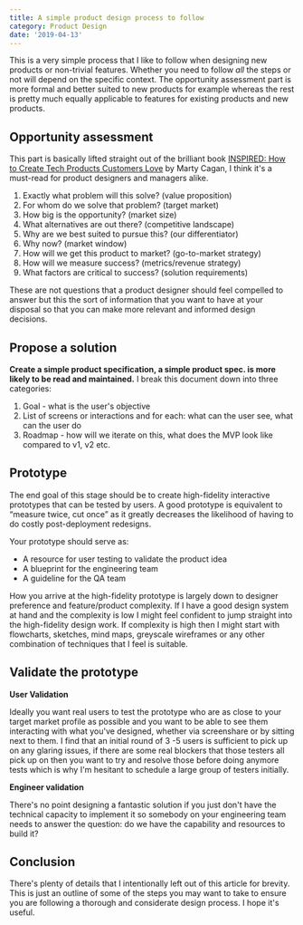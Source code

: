 ```yaml
---
title: A simple product design process to follow
category: Product Design
date: '2019-04-13'
---
```

This is a very simple process that I like to follow when designing new products or non-trivial features. Whether you need to follow _all_ the steps or not will depend on the specific context. The opportunity assessment part is more formal and better suited to new products for example whereas the rest is pretty much equally applicable to features for existing products and new products.

## Opportunity assessment
This part is basically lifted straight out of the brilliant book [INSPIRED: How to Create Tech Products Customers Love](https://svpg.com/inspired-how-to-create-products-customers-love/) by Marty Cagan, I think it's a must-read for product designers and managers alike.
1. Exactly what problem will this solve? (value proposition)
2. For whom do we solve that problem? (target market)
3. How big is the opportunity? (market size)
4. What alternatives are out there? (competitive landscape)
5. Why are we best suited to pursue this? (our differentiator)
6. Why now? (market window)
7. How will we get this product to market? (go-to-market strategy)
8. How will we measure success? (metrics/revenue strategy)
9. What factors are critical to success? (solution requirements)

These are not questions that a product designer should feel compelled to answer but this the sort of information that you want to have at your disposal so that you can make more relevant and informed design decisions.
## Propose a solution

**Create a simple product specification, a simple product spec. is more likely to be read and maintained.** I break this document down into three categories:

1. Goal - what is the user's objective
2. List of screens or interactions and for each: what can the user see, what can the user do
3. Roadmap - how will we iterate on this, what does the MVP look like compared to v1, v2 etc.

## Prototype

The end goal of this stage should be to create high-fidelity interactive prototypes that can be tested by users. A good prototype is equivalent to “measure twice, cut once” as it greatly decreases the likelihood of having to do costly post-deployment redesigns.

Your prototype should serve as:
- A resource for user testing to validate the product idea
- A blueprint for the engineering team
- A guideline for the QA team

How you arrive at the high-fidelity prototype is largely down to designer preference and feature/product complexity. If I have a good design system at hand and the complexity is low I might feel confident to jump straight into the high-fidelity design work. If complexity is high then I might start with flowcharts, sketches, mind maps, greyscale wireframes or any other combination of techniques that I feel is suitable.


## Validate the prototype

**User Validation**

Ideally you want real users to test the prototype who are as close to your target market profile as possible and you want to be able to see them interacting with what you've designed, whether via screenshare or by sitting next to them. I find that an initial round of 3 -5 users is sufficient to pick up on any glaring issues, if there are some real blockers that those testers all pick up on then you want to try and resolve those before doing anymore tests which is why I'm hesitant to schedule a large group of testers initially.


**Engineer validation**

There's no point designing a fantastic solution if you just don't have the technical capacity to implement it so somebody on your engineering team needs to answer the question: do we have the capability and resources to build it?

## Conclusion

There's plenty of details that I intentionally left out of this article for brevity. This is just an outline of some of the steps you may want to take to ensure you are following a thorough and considerate design process. I hope it's useful. 
